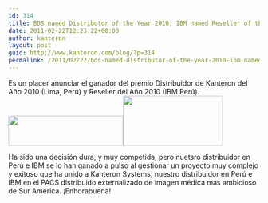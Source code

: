 ```yaml
---
id: 314
title: BDS named Distributor of the Year 2010, IBM named Reseller of the Year 2010
date: 2011-02-22T12:23:22+00:00
author: kanteron
layout: post
guid: http://www.kanteron.com/blog/?p=314
permalink: /2011/02/22/bds-named-distributor-of-the-year-2010-ibm-named-reseller-of-the-year-2010/
---
```

Es un placer anunciar el ganador del premio Distribuidor de Kanteron del Año 2010 (Lima, Perú) y Reseller del Año 2010 (IBM Perú). [<img class="alignnone" title="BDS" alt="" src="http://bdsperu.com/imagenes/logo.gif" width="230" height="60" />](http://bdsperu.com/)[<img class="alignnone" title="IBM" alt="" src="http://www.creditosperu.com.pe/admin/logos/redimensionar.php?imagen=ibm.jpg" width="200" height="100" />](http://www.ibm.com/pe/es/)

<div>
  Ha sido una decisión dura, y muy competida, pero nuetsro distribuidor en Perú e IBM se lo han ganado a pulso al gestionar un proyecto muy complejo y exitoso que ha unido a Kanteron Systems, nuestro distribuidor en Perú e IBM en el PACS distribuido externalizado de imagen médica más ambicioso de Sur América. ¡Enhorabuena!
</div>